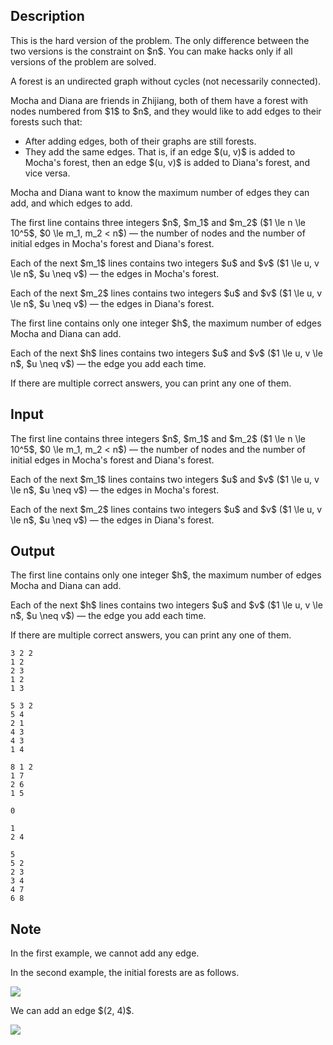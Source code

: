 ## Description

<div><p><span class="tex-font-style-bf">This is the hard version of the problem. The only difference between the two versions is the constraint on $n$. You can make hacks only if all versions of the problem are solved.</span></p><p>A forest is an undirected graph without cycles (not necessarily connected).</p><p>Mocha and Diana are friends in Zhijiang, both of them have a forest with nodes numbered from $1$ to $n$, and they would like to add edges to their forests such that: </p><ul> <li> After adding edges, both of their graphs are still forests. </li><li> They add the same edges. That is, if an edge $(u, v)$ is added to Mocha's forest, then an edge $(u, v)$ is added to Diana's forest, and vice versa. </li></ul><p>Mocha and Diana want to know the maximum number of edges they can add, and which edges to add.</p></div><div class="input-specification"><p>The first line contains three integers $n$, $m_1$ and $m_2$ ($1 \le n \le 10^5$, $0 \le m_1, m_2 &lt; n$) — the number of nodes and the number of initial edges in Mocha's forest and Diana's forest.</p><p>Each of the next $m_1$ lines contains two integers $u$ and $v$ ($1 \le u, v \le n$, $u \neq v$) — the edges in Mocha's forest.</p><p>Each of the next $m_2$ lines contains two integers $u$ and $v$ ($1 \le u, v \le n$, $u \neq v$) — the edges in Diana's forest.</p></div><div class="output-specification"><p>The first line contains only one integer $h$, the maximum number of edges Mocha and Diana can add.</p><p>Each of the next $h$ lines contains two integers $u$ and $v$ ($1 \le u, v \le n$, $u \neq v$) — the edge you add each time.</p><p>If there are multiple correct answers, you can print any one of them.</p></div>

## Input

<p>The first line contains three integers $n$, $m_1$ and $m_2$ ($1 \le n \le 10^5$, $0 \le m_1, m_2 &lt; n$) — the number of nodes and the number of initial edges in Mocha's forest and Diana's forest.</p><p>Each of the next $m_1$ lines contains two integers $u$ and $v$ ($1 \le u, v \le n$, $u \neq v$) — the edges in Mocha's forest.</p><p>Each of the next $m_2$ lines contains two integers $u$ and $v$ ($1 \le u, v \le n$, $u \neq v$) — the edges in Diana's forest.</p>

## Output

<p>The first line contains only one integer $h$, the maximum number of edges Mocha and Diana can add.</p><p>Each of the next $h$ lines contains two integers $u$ and $v$ ($1 \le u, v \le n$, $u \neq v$) — the edge you add each time.</p><p>If there are multiple correct answers, you can print any one of them.</p>





```input1
3 2 2
1 2
2 3
1 2
1 3
```




```input2
5 3 2
5 4
2 1
4 3
4 3
1 4
```




```input3
8 1 2
1 7
2 6
1 5
```




```output1
0
```




```output2
1
2 4
```




```output3
5
5 2
2 3
3 4
4 7
6 8
```



## Note

<p>In the first example, we cannot add any edge.</p><p>In the second example, the initial forests are as follows.</p><p><img class="tex-graphics" src="file://x9N6UHju.png" style="max-width: 100.0%;max-height: 100.0%;"></p><p>We can add an edge $(2, 4)$.</p><p><img class="tex-graphics" src="file://f7C06uVc.png" style="max-width: 100.0%;max-height: 100.0%;"></p>
